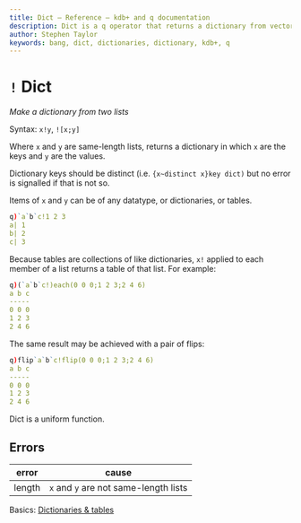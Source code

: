 ```yaml
---
title: Dict – Reference – kdb+ and q documentation
description: Dict is a q operator that returns a dictionary from vectors of keys and values. 
author: Stephen Taylor
keywords: bang, dict, dictionaries, dictionary, kdb+, q
---
```

# `!` Dict






_Make a dictionary from two lists_

Syntax: `x!y`, `![x;y]` 

Where `x` and `y` are same-length lists, returns a dictionary in which `x` are the keys and `y` are the values. 

Dictionary keys should be distinct (i.e. `{x~distinct x}key dict)` but no error is signalled if that is not so. 

Items of `x` and `y` can be of any datatype, or dictionaries, or tables. 

```q
q)`a`b`c!1 2 3
a| 1
b| 2
c| 3
```

Because tables are collections of like dictionaries, `x!` applied to each member of a list returns a table of that list. For example:

```q
q)(`a`b`c!)each(0 0 0;1 2 3;2 4 6)
a b c
-----
0 0 0
1 2 3
2 4 6
```

The same result may be achieved with a pair of flips:

```q
q)flip`a`b`c!flip(0 0 0;1 2 3;2 4 6)
a b c
-----
0 0 0
1 2 3
2 4 6
```

Dict is a uniform function.

## Errors

error  | cause
-------|--------------------------------------
length | `x` and `y` are not same-length lists

<i class="far fa-hand-point-right"></i>
Basics: [Dictionaries & tables](../basics/dictsandtables.md)
